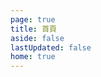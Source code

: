 ```yaml
---
page: true
title: 首頁
aside: false
lastUpdated: false
home: true
---
```

<script setup>
import Page from "./../.vitepress/theme/components/page/Page.vue";
import { useData } from "vitepress";
const { theme } = useData();
const posts = theme.value.posts.slice(0,10)
</script>
<Page :posts="posts" :pageCurrent="1" :pagesNum="2" />